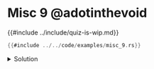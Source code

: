 # Misc 9 @adotinthevoid

{{#include ../include/quiz-is-wip.md}}

```rust
{{#include ../../code/examples/misc_9.rs}}
```

<details>
<summary>Solution</summary>

```
{{#include ../../code/examples/stderr/misc_9.stderr}}
```

No matter what kind a struct is, it can always be initialized with braces (even if not declared with them). Therefor the first 3 statements are OK.

Destructuring assignment on a unit structs works as any other struct, and struct update syntax as well, even when there are no fields.

`A;` on it's own is fine, because `A` is declared as a unit struct, so `A` is a constant of type `A`.

`B;` on it's own is fine, because `B` as a value is the constructor for `B`, with type `fn() -> B`.

`C;` is a compiler error, because `C` only exists as a type, and never a value.
</details>
